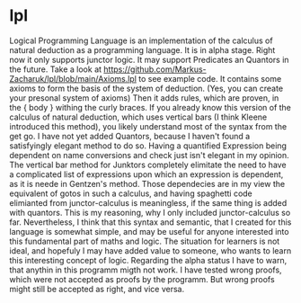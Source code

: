 # lpl
Logical Programming Language is an implementation of the calculus of natural deduction as a programming language. It is in alpha stage. Right now it only supports junctor logic. It may support Predicates an Quantors in the future.
Take a look at https://github.com/Markus-Zacharuk/lpl/blob/main/Axioms.lpl to see example code. It contains some axioms to form the basis of the system of deduction. (Yes, you can create your presonal system of axioms) Then it adds rules, which are proven, in the { body } withing the curly braces. If you already know this version of the calculus of natural deduction, which uses vertical bars (I think Kleene introduced this method), you likely understand most of the syntax from the get go.
I have not yet added Quantors, because I haven't found a satisfyingly elegant method to do so. Having a quantified Expression being dependent on name conversions and check just isn't elegant in my opinion. The vertical bar method for Junktors completely elimitate the need to have a complicated list of expressions upon which an expression is dependent, as it is neede in Gentzen's method. Those dependecies are in my view the equivalent of gotos in such a calculus, and having spaghetti code elimianted from junctor-calculus is meaningless, if the same thing is added with quantors. This is my reasoning, why I only included junctor-calculus so far.
Nevertheless, I think that this syntax and semantic, that I created for this language is somewhat simple, and may be useful for anyone interested into this fundamental part of maths and logic. The situation for learners is not ideal, and hopefuly I may have added value to someone, who wants to learn this interesting concept of logic.
Regarding the alpha status I have to warn, that anythin in this programm migth not work. I have tested wrong proofs, which were not accepted as proofs by the programm. But wrong proofs might still be accepted as right, and vice versa.
